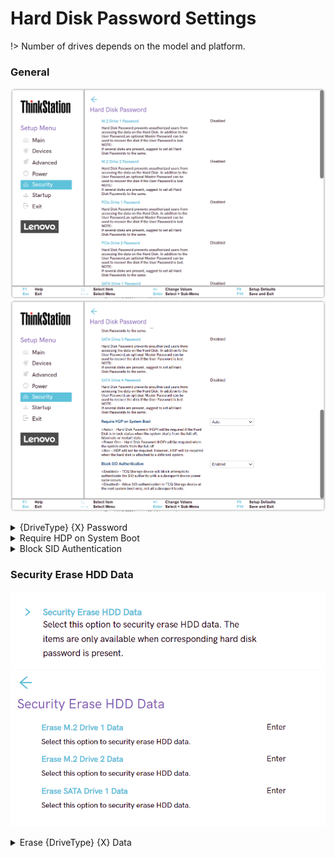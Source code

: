 # Hard Disk Password Settings #

!> Number of drives depends on the model and platform.

### General ###
<!--![](./img/harddiskpass.png)-->
![](./img/ts_harddiskpass.png)
![](./img/ts_harddiskpass2.png)

<details><summary> {DriveType} {X} Password</summary>

Set a Hard Disk Password (HDP) to prevent unauthorized users from accessing the data on the Hard Disk.

?> In addition to the User password and optional Master Password, the HDP can be used to recover the disk if the User Password is lost.

One setting for each drive's password:

 - {DriveType} - M.2, PCIe, or SATA
 - {X} - one of a number of the same type of drive.

For each drive it is possible to define a separate password, or leave a drive without a password.

Options:

1. Enabled – HDP (single or dual) is installed.
2. **Disabled** – HDP is not installed. Default.

Additional choice of the password type:
1. **Single Password** - Default.
2. Dual Password (User+Admin).

?> When a single HDP is set, the user must enter the user password to access files and applications on the storage drive.

?> The admin HDP is set and used by a system administrator. It enables the administrator to access any storage drive in a system or any computer connected in the same network.

?> The administrator can also assign a user HDP for each computer in the network. The user of the computer can change the user HDP as desired, but only the administrator can remove the user HDP. 

<!-- TODO: confirm parameters -->

While enabling the following parameters are available:
1. `Enter New Password`
2. `Confirm New Password`
3. Show Password – `On` \ `Off` statuses
4. < Actions >: <br>
    a. **Save** – default<br>
    b. Cancel

?> If several disks are present, it’s suggested to set all Hard Disk Passwords to the same. 

</details>

<details><summary>Require HDP on System Boot</summary>

Whether HDP is required when the Hard Disk is in lock status, and system starts from one of the states:
- full off
- hibernate
- restart

?> When `no` is selected, HDP is still required when the hard disk is attached to a different system.

Options:

1. **Auto** – HDP required. Default.
2. No – HDP will not be required.

| WMI Setting name | Values | SVP / SMP Req'd | AMD/Intel |
|:---|:---|:---|:---|
| RequireHDPonSystemBoot | No, Auto | yes | Both |
</details>

<details><summary>Block SID Authentication</summary>

Whether TCG (Trusted Computing Group) storage device blocks attempts to authenticate the SID (Security Identifier) authority until a subsequent device power cycle occurs.

Options:

1. **Enabled** – Default. 
2. Disabled.

!> When `Disabled`, system allows SID authentication in TCG storage device at the next boot only, but not subsequent boots.

| WMI Setting name | Values | SVP / SMP Req'd | AMD/Intel |
|:---|:---|:---|:---|
| BlockSIDAuthentication | Enabled, Disabled | yes | Intel |
</details>


### Security Erase HDD Data ###

![](./img/ts_securityerasehdd.png)
![](./img/ts_securityerasehdd2.png)
<!--![](./img/securityerasehdd.png)-->

<details><summary>Erase {DriveType} {X} Data</summary>

Erase data per individual drive.

- {DriveType} stands for the drive type.<br>
 - {X} stands for the order number of a drive.<br>

!> All hard drive data will be erased, and the hard disk password will be deleted. Requires additional confirmation.


</details>